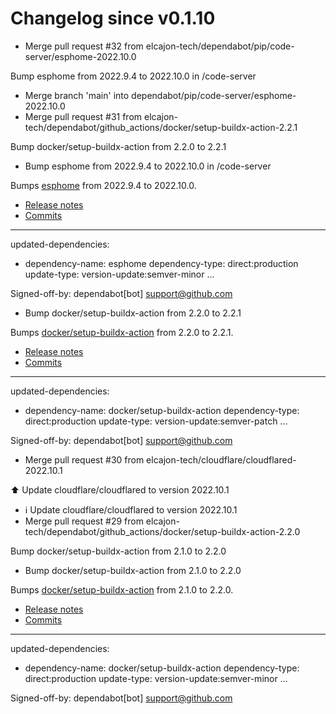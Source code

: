 # Changelog since v0.1.10
- Merge pull request #32 from elcajon-tech/dependabot/pip/code-server/esphome-2022.10.0

Bump esphome from 2022.9.4 to 2022.10.0 in /code-server 
- Merge branch 'main' into dependabot/pip/code-server/esphome-2022.10.0 
- Merge pull request #31 from elcajon-tech/dependabot/github_actions/docker/setup-buildx-action-2.2.1

Bump docker/setup-buildx-action from 2.2.0 to 2.2.1 
- Bump esphome from 2022.9.4 to 2022.10.0 in /code-server

Bumps [esphome](https://github.com/esphome/esphome) from 2022.9.4 to 2022.10.0.
- [Release notes](https://github.com/esphome/esphome/releases)
- [Commits](https://github.com/esphome/esphome/compare/2022.9.4...2022.10.0)

---
updated-dependencies:
- dependency-name: esphome
  dependency-type: direct:production
  update-type: version-update:semver-minor
...

Signed-off-by: dependabot[bot] <support@github.com> 
- Bump docker/setup-buildx-action from 2.2.0 to 2.2.1

Bumps [docker/setup-buildx-action](https://github.com/docker/setup-buildx-action) from 2.2.0 to 2.2.1.
- [Release notes](https://github.com/docker/setup-buildx-action/releases)
- [Commits](https://github.com/docker/setup-buildx-action/compare/v2.2.0...v2.2.1)

---
updated-dependencies:
- dependency-name: docker/setup-buildx-action
  dependency-type: direct:production
  update-type: version-update:semver-patch
...

Signed-off-by: dependabot[bot] <support@github.com> 
- Merge pull request #30 from elcajon-tech/cloudflare/cloudflared-2022.10.1

⬆️ Update cloudflare/cloudflared to version 2022.10.1 
- ℹ️ Update cloudflare/cloudflared to version 2022.10.1 
- Merge pull request #29 from elcajon-tech/dependabot/github_actions/docker/setup-buildx-action-2.2.0

Bump docker/setup-buildx-action from 2.1.0 to 2.2.0 
- Bump docker/setup-buildx-action from 2.1.0 to 2.2.0

Bumps [docker/setup-buildx-action](https://github.com/docker/setup-buildx-action) from 2.1.0 to 2.2.0.
- [Release notes](https://github.com/docker/setup-buildx-action/releases)
- [Commits](https://github.com/docker/setup-buildx-action/compare/v2.1.0...v2.2.0)

---
updated-dependencies:
- dependency-name: docker/setup-buildx-action
  dependency-type: direct:production
  update-type: version-update:semver-minor
...

Signed-off-by: dependabot[bot] <support@github.com> 
